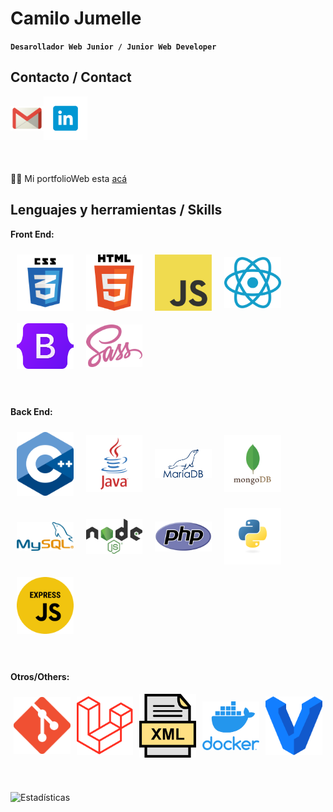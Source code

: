 # Camilo Jumelle

**` Desarollador Web Junior / Junior Web Developer `**

## Contacto / Contact

<div style="display: flex; align-items: center; margin-bottom: 50px;">
  <a href="mailto:jumellecamilo@gmail.com"><img src="assets/images/gmail.png" alt="Gmail" height="40"/></a>
  <a href="https://www.linkedin.com/in/jumelle-camilo/"><img src="assets/images/linkedin.png" alt="LinkedIn" width="70"/></a>
</div>

👨‍💻 Mi portfolioWeb esta [acá](https://jumelle-camilo.netlify.app)

## Lenguajes y herramientas / Skills

**Front End:**

<div style="display: flex; align-items: center; margin-bottom: 50px; flex-wrap: wrap; ">
  <img src="assets/images/css.png" alt="CSS3" width="40" style="flex: 0 1 18%; margin: 10px;"/>
  <img src="assets/images/HTML5.png" alt="HTML5" width="40" style="flex: 0 1 18%; margin: 10px;"/>
  <img src="assets/images/javaScript.png" alt="JavaScript" width="40" style="flex: 0 1 18%; margin: 10px;"/>
  <img src="assets/images/react.png" alt="React" width="40" style="flex: 0 1 18%; margin: 10px;"/>
  <img src="assets/images/bootstrap.png" alt="Bootstrap" width="40" style="flex: 0 1 18%; margin: 10px;"/>
  <img src="assets/images/sass.png" alt="sass" width="40" style="flex: 0 1 18%; margin: 10px;"/>
</div>

**Back End:**

<div style="display: flex; align-items: center; margin-bottom: 50px; flex-wrap: wrap; ">
  <img src="assets/images/cpp.png" alt="C++" width="40" style="flex: 0 1 18%; margin: 10px;"/>
  <img src="assets/images/java.png" alt="Java" width="40" style="flex: 0 1 18%; margin: 10px;"/>
  <img src="assets/images/mariadb.png" alt="MariaDB" width="40" style="flex: 0 1 18%; margin: 10px;"/>
  <img src="assets/images/mongodb.png" alt="MongoDB" width="40" style="flex: 0 1 18%; margin: 10px;"/>
  <img src="assets/images/mysql.png" alt="MySQL" width="40" style="flex: 0 1 18%; margin: 10px;"/>
  <img src="assets/images/node-js.png" alt="NodeJS" width="40" style="flex: 0 1 18%; margin: 10px;"/>
  <img src="assets/images/PHP.png" alt="PHP" width="40" style="flex: 0 1 18%; margin: 10px;"/>
  <img src="assets/images/python.png" alt="Python" width="40" style="flex: 0 1 18%; margin: 10px;"/>
  <img src="assets/images/express-js.png" alt="ExpresJS" width="40" style="flex: 0 1 18%; margin: 10px;"/>
</div>

**Otros/Others:**

<div style="display: flex; align-items: center; margin-bottom: 50px; flex-wrap: wrap; ">
  <img src="assets/images/git.png" alt="Git" width="40"style="flex: 0 1 18%; margin: 5px;"/>
  <img src="assets/images/laravel.png" alt="Laravel" width="40"style="flex: 0 1 18%; margin: 5px;"/>
  <img src="assets/images/xml.png" alt="xml" width="40"style="flex: 0 1 18%; margin: 5px;"/>
  <img src="assets/images/docker.png" alt="Docker" width="40"style="flex: 0 1 18%; margin: 5px;"/>
  <img src="assets/images/vagrant.png" alt="Vagrant" width="40"style="flex: 0 1 18%; margin: 5px;"/>
</div>

![Estadísticas](https://github-readme-stats.vercel.app/api/top-langs?username=jumellecl&show_icons=true&theme=dark&title_color=ebe5e5&text_color=c0b4b4&bg_color=755757&hide_border=true&locale=en&layout=compact)

